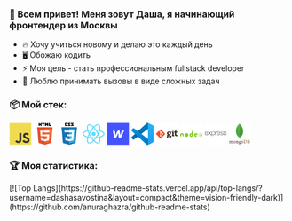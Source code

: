 ### 👋 Всем привет! Меня зовут Даша, я начинающий фронтендер из Москвы 

- :fire: Хочу учиться новому и делаю это каждый день
- :desktop_computer: Обожаю кодить
- :zap: Моя цель - стать профессиональным fullstack developer
- :muscle: Люблю принимать вызовы в виде сложных задач

### :package: Мой стек:
<div>
  <img src="https://github.com/devicons/devicon/blob/master/icons/javascript/javascript-original.svg" title="JavaScript" alt="JavaScript" width="40" height="40">
  <img src="https://github.com/devicons/devicon/blob/master/icons/html5/html5-original-wordmark.svg" title="HTML5" alt="html5" width="40" height="40">
  <img src="https://github.com/devicons/devicon/blob/master/icons/css3/css3-original-wordmark.svg" title="CSS3" alt="css3" width="40" height="40">
  <img src="https://github.com/devicons/devicon/blob/master/icons/react/react-original.svg" title="React" alt="React" width="40" height="40">
  <img src="https://github.com/devicons/devicon/blob/master/icons/webflow/webflow-original.svg" title="Webflow" alt="Webflow" width="40" height="40">
  <img src="https://github.com/devicons/devicon/blob/master/icons/vscode/vscode-original.svg" title="VSCode" alt="VSCode" width="40" height="40">
  <img src="https://github.com/devicons/devicon/blob/master/icons/git/git-original-wordmark.svg" title="Git" alt="Git" width="40" height="40">
  <img src="https://github.com/devicons/devicon/blob/master/icons/nodejs/nodejs-plain-wordmark.svg" title="NodeJS" alt="NodeJS" width="40" height="40">
  <img src="https://github.com/devicons/devicon/blob/master/icons/express/express-original-wordmark.svg" title="expressJS" alt="ExpressJS" width="40" height="40">
  <img src="https://github.com/devicons/devicon/blob/master/icons/mongodb/mongodb-original-wordmark.svg" title="mongoDB" alt="mongoDB" width="40" height="40">
</div>

### 🏆 Моя статистика:
<div>
[![Top Langs](https://github-readme-stats.vercel.app/api/top-langs/?username=dashasavostina&layout=compact&theme=vision-friendly-dark)](https://github.com/anuraghazra/github-readme-stats)
</div>
